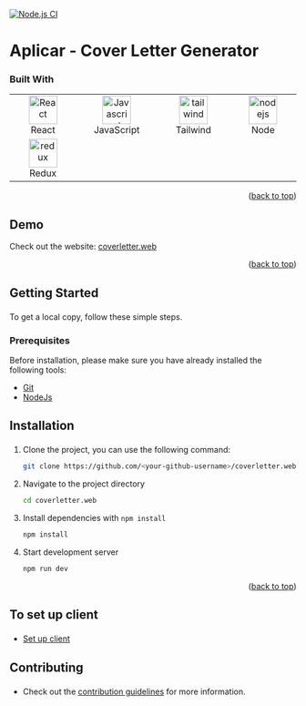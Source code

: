 [![Node.js CI](https://github.com/workshopapps/coverletter.web/actions/workflows/node.js.yml/badge.svg)](https://github.com/workshopapps/coverletter.web/actions/workflows/node.js.yml)



# <div id="top">Aplicar - Cover Letter Generator</div>


### Built With

 <table width="100%">
     <tbody  width="100%">
  <tr  width="100%">
    <td align="center" width="333px">
      <a href="https://reactjs.org/" target="_blank" rel="noreferrer"><img src="https://raw.githubusercontent.com/danielcranney/readme-generator/main/public/icons/skills/react-colored.svg" width="50" height="50" alt="React" /></a>
      <br>React
    </td>

   <td align="Center" width="333px">
        <a href="https://developer.mozilla.org/en-US/docs/Web/JavaScript" target="_blank" rel="noreferrer"><img src="https://raw.githubusercontent.com/danielcranney/readme-generator/main/public/icons/skills/javascript-colored.svg" width="50" height="50" alt="Javascript" /></a>
    <br>JavaScript
    </td>
  <td align="Center" width="333px">
      <a href="https://tailwindcss.com/" target="_blank" rel="noreferrer"><img src="https://raw.githubusercontent.com/danielcranney/readme-generator/main/public/icons/skills/tailwindcss-colored.svg" width="50" height="50" alt="tailwind" /></a>
    <br>Tailwind
    </td>
  <td align="Center" width="333px">
      <a href="https://nodejs.org/" target="_blank" rel="noreferrer"><img src="https://raw.githubusercontent.com/danielcranney/readme-generator/main/public/icons/skills/nodejs-colored.svg" width="50" height="50" alt="nodejs" /></a>
    <br>Node
    </td>
  </tr>
  <tr>
   <td align="Center" width="333px">
  <a href="https://react-redux.js.org/" target="_blank" rel="noreferrer"><img src="https://raw.githubusercontent.com/danielcranney/readme-generator/main/public/icons/skills/redux-colored.svg" width="50" height="50" alt="redux" /></a>
    <br>Redux
  </td>
  </tr>
</tbody>
  </table>

<p align="right">(<a href="#top">back to top</a>)</p>

## Demo

Check out the website: [coverletter.web]()

<p align="right">(<a href="#top">back to top</a>)</p>

## <p id="getting_started">Getting Started</p>

To get a local copy, follow these simple steps.

### <p id="prerequisites">Prerequisites</p>

Before installation, please make sure you have already installed the following tools:

- [Git](https://git-scm.com/downloads)
- [NodeJs](https://nodejs.org/en/download/)

## <p id="installation">Installation</p>

1. Clone the project, you can use the following command:

   ```bash
   git clone https://github.com/<your-github-username>/coverletter.web.git
   ```

2. Navigate to the project directory

   ```bash
   cd coverletter.web
   ```

3. Install dependencies with `npm install`

   ```bash
   npm install
   ```

4. Start development server

   ```bash
   npm run dev
   ```

<p align="right">(<a href="#top">back to top</a>)</p>

## <p id="server">To set up client</p>

  - [Set up client](/client/README.md)


## <p id="contribute">Contributing</p>

- Check out the [contribution guidelines](/client/CONTRIBUTING.md) for more information.
<!-- ## 👩🏽‍💻 Contributing

[![Contributors](https://contrib.rocks/image?repo=/workshopapps/coverletter.web)](https://github.com//workshopapps/coverletter.web/graphs/contributors) -->

<!-- <p align="right">(<a href="#top">back to top</a>)</p> -->

